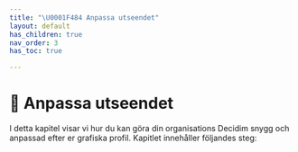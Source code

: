 ```yaml
---
title: "\U0001F484 Anpassa utseendet"
layout: default
has_children: true
nav_order: 3
has_toc: true

---
```

# 💄 Anpassa utseendet

I detta kapitel visar vi hur du kan göra din organisations Decidim snygg och anpassad efter er grafiska profil. Kapitlet innehåller följandes steg:
